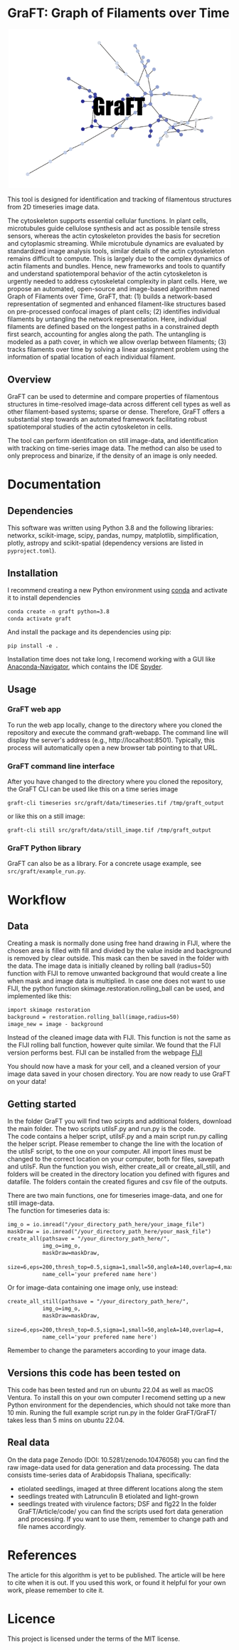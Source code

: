 # GraFT: Graph of Filaments over Time

<!--![alt text](https://github.com/Oesterlund/GraFT/blob/main/GraFt_logo.png) -->
<p align="center">
   <img src="https://github.com/Oesterlund/GraFT/blob/main/GraFT_logo.png" alt="alt text" width="500">
</p>


This tool is designed for identification and tracking of filamentous structures from 2D timeseries image data.

The cytoskeleton supports essential cellular functions. In plant cells, microtubules guide cellulose synthesis and act as possible tensile stress sensors, whereas the actin cytoskeleton provides the basis for secretion and cytoplasmic streaming. While microtubule dynamics are evaluated by standardized image analysis tools, similar details of the actin cytoskeleton remains difficult to compute. This is largely due to the complex dynamics of actin filaments and bundles. Hence, new frameworks and tools to quantify and understand spatiotemporal behavior of the actin cytoskeleton is urgently needed to address cytoskeletal complexity in plant cells.
Here, we propose an automated, open-source and image-based algorithm named Graph of Filaments over Time, GraFT, that: (1) builds a network-based representation of segmented and enhanced filament-like structures based on pre-processed confocal images of plant cells; (2) identifies individual filaments by untangling the network representation. Here, individual filaments are defined based on the longest paths in a constrained depth first search, accounting for angles along the path. The untangling is modeled as a path cover, in which we allow overlap between filaments; (3) tracks filaments over time by solving a linear assignment problem using the information of spatial location of each individual filament. 

## Overview
GraFT can be used to determine and compare properties of filamentous structures in time-resolved image-data across different cell types as well as other filament-based systems; sparse or dense. Therefore, GraFT offers a substantial step towards an automated framework facilitating robust spatiotemporal studies of the actin cytoskeleton in cells. 

The tool can perform identifcation on still image-data, and identification with tracking on time-series image data. The method can also be used to only preprocess and binarize, if the density of an image is only needed.

# Documentation

## Dependencies

This software was written using Python 3.8 and the following libraries: networkx, scikit-image, scipy, pandas, numpy, matplotlib, simplification, plotly, astropy and scikit-spatial (dependency versions are listed in `pyproject.toml`).

## Installation

I recommend creating a new Python environment using [conda](https://www.anaconda.com/download/success#miniconda) and activate it to install dependencies
```
conda create -n graft python=3.8
conda activate graft
```
And install the package and its dependencies using pip:

```
pip install -e .
```

Installation time does not take long, I recomend working with a GUI like [Anaconda-Navigator](https://docs.anaconda.com/free/navigator/index.html), which contains the IDE [Spyder](https://docs.anaconda.com/free/anaconda/ide-tutorials/spyder/).

## Usage

### GraFT web app

To run the web app locally, change to the directory where you cloned the repository and execute the command graft-webapp. The command line will display the server's address (e.g., http://localhost:8501). Typically, this process will automatically open a new browser tab pointing to that URL.

### GraFT command line interface

After you have changed to the directory where you cloned the repository, the GraFT CLI can be used like this on a time series image

```
graft-cli timeseries src/graft/data/timeseries.tif /tmp/graft_output
```

or like this on a still image:

```
graft-cli still src/graft/data/still_image.tif /tmp/graft_output
```

### GraFT Python library

GraFT can also be as a library. For a concrete usage example, see `src/graft/example_run.py`.


# Workflow

## Data
Creating a mask is normally done using free hand drawing in FIJI, where the chosen area is filled with fill and divided by the value inside and background is removed by clear outside. This mask can then be saved in the folder with the data.
The image data is initially cleaned by rolling ball (radius=50) function with FIJI to remove unwanted background that would create a line when mask and image data is multiplied. In case one does not want to use FIJI, the python function skimage.restoration.rolling_ball can be used, and implemented like this:
```
import skimage restoration
background = restoration.rolling_ball(image,radius=50)
image_new = image - background
```
Instead of the cleaned image data with FIJI. This function is not the same as the FIJI rolling ball function, however quite similar. We found that the FIJI version performs best.
FIJI can be installed from the webpage [FIJI](https://imagej.net/software/fiji/)

You should now have a mask for your cell, and a cleaned version of your image data saved in your chosen directory.
You are now ready to use GraFT on your data!

## Getting started
In the folder GraFT you will find two scirpts and additional folders, download the main folder.
The two scripts utilsF.py and run.py is the code.  
The code contains a helper script, utilsF.py and a main script run.py calling the helper script. Please remember to change the line with the location of the utilsF script, to the one on your computer.
All import lines must be changed to the correct location on your computer, both for files, savepath and utilsF.
Run the function you wish, either create_all or create_all_still, and folders will be created in the directory location you defined with figures and datafile.
The folders contain the created figures and csv file of the outputs.

There are two main functions, one for timeseries image-data, and one for still image-data.  
The function for timeseries data is:
```
img_o = io.imread("/your_directory_path_here/your_image_file")
maskDraw = io.imread("/your_directory_path_here/your_mask_file")
create_all(pathsave = "/your_directory_path_here/",
           img_o=img_o,
           maskDraw=maskDraw,
           size=6,eps=200,thresh_top=0.5,sigma=1,small=50,angleA=140,overlap=4,max_cost=100,
           name_cell='your prefered name here')
```
Or for image-data containing one image only, use instead:
```
create_all_still(pathsave = "/your_directory_path_here/",
           img_o=img_o,
           maskDraw=maskDraw,
           size=6,eps=200,thresh_top=0.5,sigma=1,small=50,angleA=140,overlap=4,
           name_cell='your prefered name here')
```
Remember to change the parameters according to your image data.

## Versions this code has been tested on
This code has been tested and run on ubuntu 22.04 as well as macOS Ventura.
To install this on your own computer I recomend setting up a new Python environment for the dependencies, which should not take more than 10 min.
Runing the full example script run.py in the folder GraFT/GraFT/ takes less than 5 mins on ubuntu 22.04.

## Real data
On the data page Zenodo (DOI: 10.5281/zenodo.10476058) you can find the raw image-data used for data generation and data processing.
The data consists time-series data of Arabidopsis Thaliana, specifically:
- etiolated seedlings, imaged at three different locations along the stem
- seedlings treated with Latrunculin B etiolated and light-grown
- seedlings treated with virulence factors; DSF and flg22
In the folder GraFT/Article/code/ you can find the scripts used fort data generation and processing. If you want to use them, remember to change path and file names accordingly.


# References
The article for this algorithm is yet to be published. The article will be here to cite when it is out.
If you used this work, or found it helpful for your own work, please remember to cite it.

# Licence
This project is licensed under the terms of the MIT license.
